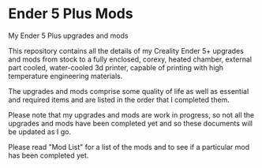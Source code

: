 # Ender 5 Plus Mods
My Ender 5 Plus upgrades and mods

This repository contains all the details of my Creality Ender 5+ upgrades and mods from stock to a fully enclosed, corexy, heated chamber, external part cooled, water-cooled 3d printer, capable of printing with high temperature engineering materials.

The upgrades and mods comprise some quality of life as well as essential and required items and are listed in the order that I completed them.

Please note that my upgrades and mods are work in progress, so not all the upgrades and mods have been completed yet and so these documents will be updated as I go.

Please read "Mod List" for a list of the mods and to see if a particular mod has been completed yet.
